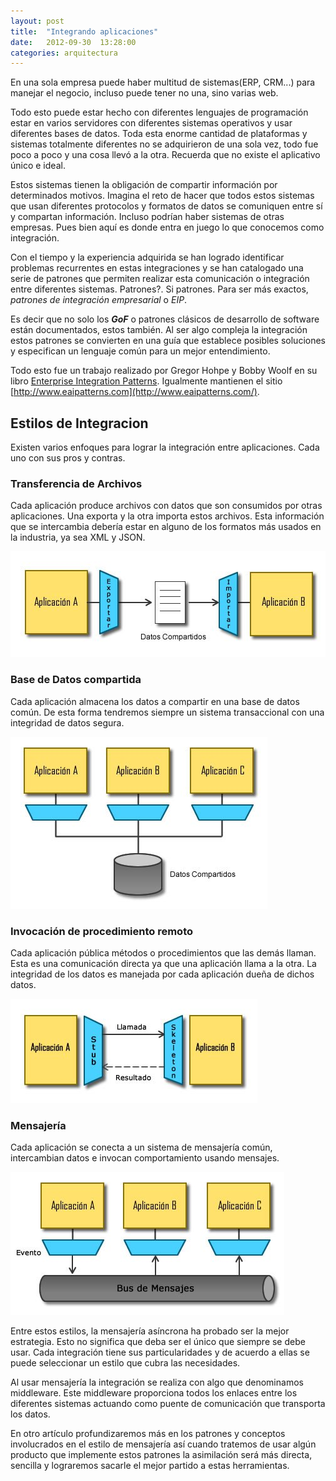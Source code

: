 ```yaml
---
layout: post
title:  "Integrando aplicaciones"
date:   2012-09-30  13:28:00
categories: arquitectura
---
```


En una sola empresa puede haber multitud de sistemas(ERP, CRM...) para manejar el negocio, incluso puede tener no una, sino varias web. 

Todo esto puede estar hecho con diferentes lenguajes de programación estar en varios servidores con diferentes sistemas operativos y 
usar diferentes bases de datos. Toda esta enorme cantidad de plataformas y sistemas totalmente diferentes no se adquirieron de una sola 
vez, todo fue poco a poco y una cosa llevó a la otra. Recuerda que no existe el aplicativo único e ideal.

Estos sistemas tienen la obligación de compartir información por determinados motivos. Imagina el reto de hacer que todos estos 
sistemas que usan diferentes protocolos y formatos de datos se comuniquen entre sí y compartan información. Incluso podrían haber 
sistemas de otras empresas. Pues bien aquí es donde entra en juego lo que conocemos como integración.

Con el tiempo y la experiencia adquirida se han logrado identificar problemas recurrentes en estas integraciones y se han catalogado 
una serie de patrones que permiten realizar esta comunicación o integración entre diferentes sistemas.
Patrones?. Si patrones. Para ser más exactos, _patrones de integración empresarial_ o _EIP_.

Es decir que no solo los _**GoF**_ o patrones clásicos de desarrollo de software están documentados, estos también. Al ser algo 
compleja la integración estos patrones se convierten en una guía que establece posibles soluciones y especifican un lenguaje común para 
un mejor entendimiento.

Todo esto fue un trabajo realizado por Gregor Hohpe y Bobby Woolf en su 
libro [Enterprise Integration Patterns](http://www.enterpriseintegrationpatterns.com/).
Igualmente mantienen el sitio [http://www.eaipatterns.com](http://www.eaipatterns.com/).

## Estilos de Integracion
Existen varios enfoques para lograr la integración entre aplicaciones. Cada uno con sus pros y contras.

### Transferencia de Archivos
Cada aplicación produce archivos con datos que son consumidos por otras aplicaciones. Una exporta y la otra importa estos archivos. 
Esta información que se intercambia debería estar en alguno de los formatos más usados en la industria, ya sea XML y 
JSON.

![Transferencia de Archivos](/images/file-transfer.jpg)<br/>

### Base de Datos compartida
Cada aplicación almacena los datos a compartir en una base de datos común. De esta forma tendremos siempre un sistema transaccional 
con una integridad de datos segura.

![Base de Datos compartida](/images/shared-database.jpg)<br/>

### Invocación de procedimiento remoto
Cada aplicación pública métodos o procedimientos que las demás llaman. Esta es una comunicación directa ya que una aplicación llama a 
la otra. La integridad de los datos es manejada por cada aplicación dueña de dichos 
datos.

![Invocacion de procedimiento remoto](/images/remote-procedure.jpg)<br/>

### Mensajería
Cada aplicación se conecta a un sistema de mensajería común, intercambian datos e invocan comportamiento usando 
mensajes.

![Mensajería](/images/messaging.jpg)<br/>

Entre estos estilos, la mensajería asíncrona ha probado ser la mejor estrategia. Esto no significa que deba ser el único que 
siempre se debe usar. Cada integración tiene sus particularidades y de acuerdo a ellas se puede seleccionar un estilo que cubra 
las necesidades.

Al usar mensajería la integración se realiza con algo que denominamos middleware. Este middleware proporciona todos 
los enlaces entre los diferentes sistemas actuando como puente de comunicación que transporta los datos.

En otro artículo profundizaremos más en los patrones y conceptos involucrados en el estilo de mensajería así cuando tratemos 
de usar algún producto que implemente estos patrones la asimilación será más directa, sencilla y lograremos sacarle el mejor 
partido a estas herramientas.
